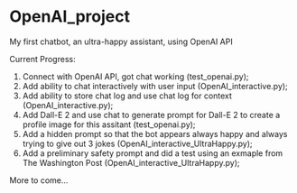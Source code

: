 # OpenAI_project
My first chatbot, an ultra-happy assistant, using OpenAI API

Current Progress:
1. Connect with OpenAI API, got chat working (test_openai.py);
2. Add ability to chat interactively with user input (OpenAI_interactive.py);
3. Add ability to store chat log and use chat log for context (OpenAI_interactive.py);
4. Add Dall-E 2 and use chat to generate prompt for Dall-E 2 to create a profile image for this assitant (test_openai.py); 
5. Add a hidden prompt so that the bot appears always happy and always trying to give out 3 jokes (OpenAI_interactive_UltraHappy.py);
6. Add a preliminary safety prompt and did a test using an exmaple from The Washington Post (OpenAI_interactive_UltraHappy.py);

More to come...
